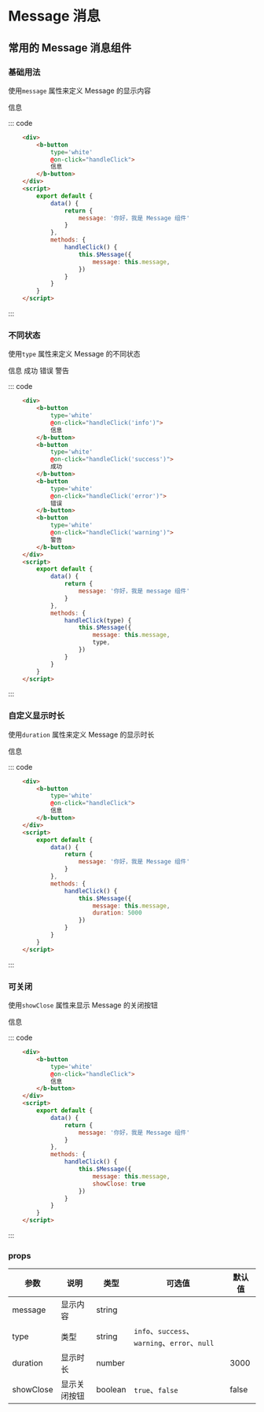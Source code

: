 # Message 消息
常用的 Message 消息组件
-----

### 基础用法
使用```message``` 属性来定义 Message 的显示内容

<div style='margin-bottom: 10px;'>
    <b-button
        type='white'
        @on-click="handleClick">
        信息
    </b-button>
</div>
<script>
    export default {
        data() {
            return {
                message: '你好，我是 Message 组件'
            }
        },
        methods: {
            handleClick(type) {
                this.$Message({
                    message: this.message,
                    type,
                    duration: 1500
                })
            },
            handleClickShowClose() {
                this.$Message({
                    message: this.message,
                    showClose: true
                })
            },
            handleClickDruation() {
                this.$Message({
                    message: this.message,
                    duration: 5000
                })
            }
        }
    }
</script>

::: code 
```html
    <div>
        <b-button
            type='white'
            @on-click="handleClick">
            信息
        </b-button>
    </div>
    <script>
        export default {
            data() {
                return {
                    message: '你好，我是 Message 组件'
                }
            },
            methods: {
                handleClick() {
                    this.$Message({
                        message: this.message,
                    })
                }
            }
        }
    </script>
```
:::

### 不同状态
使用```type``` 属性来定义 Message 的不同状态

<div style='margin-bottom: 10px;'>
    <b-button
        type='white'
        @on-click="handleClick('info')">
        信息
    </bw-button>
    <bw-button
        type='tysuccess'
        @on-click="handleClick('success')">
        成功
    </bw-button>
    <bw-button
        type='tyerror'
        @on-click="handleClick('error')">
        错误
    </bw-button>
    <bw-button
        type='tywarning'
        @on-click="handleClick('warning')">
        警告
    </b-button>
</div>
<script>
    export default {
        data() {
            return {
                message: '你好，我是 Message 组件'
            }
        },
        methods: {
            handleClick(type) {
                this.$Message({
                    message: this.message,
                    type,
                })
            }
        }
    }
</script>

::: code
```html
    <div>
        <b-button
            type='white'
            @on-click="handleClick('info')">
            信息
        </b-button>
        <b-button
            type='white'
            @on-click="handleClick('success')">
            成功
        </b-button>
        <b-button
            type='white'
            @on-click="handleClick('error')">
            错误
        </b-button>
        <b-button
            type='white'
            @on-click="handleClick('warning')">
            警告
        </b-button>
    </div>
    <script>
        export default {
            data() {
                return {
                    message: '你好，我是 message 组件'
                }
            },
            methods: {
                handleClick(type) {
                    this.$Message({
                        message: this.message,
                        type,
                    })
                }
            }
        }
    </script>
```
:::


### 自定义显示时长
使用```duration``` 属性来定义 Message 的显示时长

<div style='margin-bottom: 10px;'>
    <b-button
        type='white'
        @on-click="handleClickDruation">
        信息
    </b-button>
</div>

::: code
```html
    <div>
        <b-button
            type='white'
            @on-click="handleClick">
            信息
        </b-button>
    </div>
    <script>
        export default {
            data() {
                return {
                    message: '你好，我是 Message 组件'
                }
            },
            methods: {
                handleClick() {
                    this.$Message({
                        message: this.message,
                        duration: 5000
                    })
                }
            }
        }
    </script>
```
:::

### 可关闭
使用```showClose``` 属性来显示 Message 的关闭按钮

<div style='margin-bottom: 10px'>
    <b-button
        type='white'
        @on-click="handleClickShowClose">
        信息
    </b-button>
</div>

::: code
```html
    <div>
        <b-button
            type='white'
            @on-click="handleClick">
            信息
        </b-button>
    </div>
    <script>
        export default {
            data() {
                return {
                    message: '你好，我是 Message 组件'
                }
            },
            methods: {
                handleClick() {
                    this.$Message({
                        message: this.message,
                        showClose: true
                    })
                }
            }
        }
    </script>
```
:::

### props
| 参数      | 说明    | 类型      | 可选值       | 默认值   |
|---------- |-------- |---------- |-------------  |-------- |
| message     | 显示内容   | string  |        |       |
| type     | 类型   | string    |   `info`、`success`、`warning`、`error`、`null` |    |
| duration     | 显示时长   | number    |    |  3000  |
| showClose     | 显示关闭按钮  | boolean    |   `true`、`false` |  false  |
